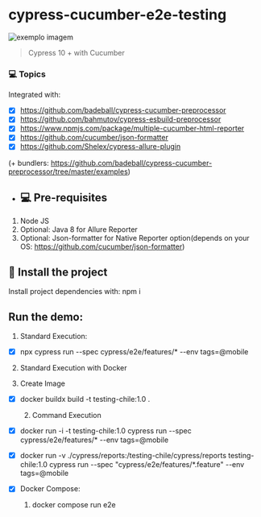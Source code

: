 # cypress-cucumber-e2e-testing

<img src="https://media-exp1.licdn.com/dms/image/C4E0BAQF1dg2KtKFdPg/company-logo_200_200/0/1626295436859?e=2159024400&v=beta&t=Ib_T9PXXQxkHRKnj3Oe65EKuR6EAh01IgAA6IGvU0FY" alt="exemplo imagem">

> Cypress 10 + with Cucumber

### 💻 Topics

Integrated with:

- [x] https://github.com/badeball/cypress-cucumber-preprocessor
- [x] https://github.com/bahmutov/cypress-esbuild-preprocessor
- [x] https://www.npmjs.com/package/multiple-cucumber-html-reporter
- [x] https://github.com/cucumber/json-formatter
- [x] https://github.com/Shelex/cypress-allure-plugin

(+ bundlers: https://github.com/badeball/cypress-cucumber-preprocessor/tree/master/examples)

- ## 💻 Pre-requisites

1. Node JS
2. Optional: Java 8 for Allure Reporter
3. Optional: Json-formatter for Native Reporter option(depends on your OS: https://github.com/cucumber/json-formatter)

## 🚀 Install the project

Install project dependencies with: npm i

## Run the demo:

1. Standard Execution:

- [x] npx cypress run --spec cypress/e2e/features/* --env tags=@mobile

2. Standard Execution with Docker
   
  1. Create Image

- [x] docker buildx build -t testing-chile:1.0 .

  2. Command Execution

- [x] docker run -i -t testing-chile:1.0 cypress run --spec cypress/e2e/features/* --env tags=@mobile

- [x] docker run -v ./cypress/reports:/testing-chile/cypress/reports testing-chile:1.0 cypress run --spec "cypress/e2e/features/*.feature" --env tags=@mobile

- [x] Docker Compose:
   1. docker compose run e2e
